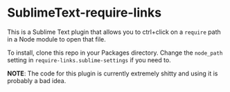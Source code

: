 # SublimeText-require-links

This is a Sublime Text plugin that allows you to ctrl+click on a `require` path in a Node module to open that file.

To install, clone this repo in your Packages directory. Change the `node_path` setting in `require-links.sublime-settings` if you need to.

**NOTE**: The code for this plugin is currently extremely shitty and using it is probably a bad idea.